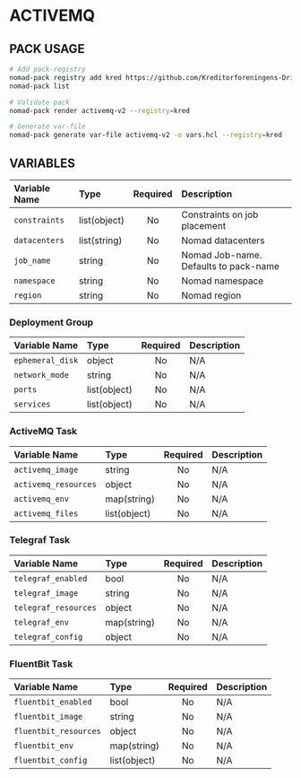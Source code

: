 # ACTIVEMQ

<!-- Include a brief description of your pack -->


## PACK USAGE

<!-- Include information about how to use your pack -->

```bash
# Add pack-registry
nomad-pack registry add kred https://github.com/Kreditorforeningens-Driftssentral-DA/nomad-pack-registry --target=activemq-v2 --ref=activemq-v2_0.1.0
nomad-pack list

# Validate pack
nomad-pack render activemq-v2 --registry=kred

# Generate var-file
nomad-pack generate var-file activemq-v2 -o vars.hcl --registry=kred
```

## VARIABLES

<!-- Include information on the variables from your pack -->

| Variable Name | Type            | Required | Description |
| :--           | :--             | :-:      | :--         |
| `constraints` | list(object)    | No       | Constraints on job placement |
| `datacenters` | list(string)    | No       | Nomad datacenters |
| `job_name`    | string          | No       | Nomad Job-name. Defaults to pack-name |
| `namespace`   | string          | No       | Nomad namespace |
| `region`      | string          | No       | Nomad region |


### Deployment Group

| Variable Name    | Type            | Required | Description        |
| :--              | :--             | :-:      | :--                |
| `ephemeral_disk` | object          | No       | N/A                |
| `network_mode`   | string          | No       | N/A                |
| `ports`          | list(object)    | No       | N/A                |
| `services`       | list(object)    | No       | N/A                |


### ActiveMQ Task

| Variable Name        | Type            | Required | Description        |
| :--                  | :--             | :-:      | :--                |
| `activemq_image`     | string          | No       | N/A                |
| `activemq_resources` | object          | No       | N/A                |
| `activemq_env`       | map(string)     | No       | N/A                |
| `activemq_files`     | list(object)    | No       | N/A                |


### Telegraf Task

| Variable Name        | Type            | Required | Description        |
| :--                  | :--             | :-:      | :--                |
| `telegraf_enabled`   | bool            | No       | N/A                |
| `telegraf_image`     | string          | No       | N/A                |
| `telegraf_resources` | object          | No       | N/A                |
| `telegraf_env`       | map(string)     | No       | N/A                |
| `telegraf_config`    | object          | No       | N/A                |


### FluentBit Task

| Variable Name         | Type            | Required | Description        |
| :--                   | :--             | :-:      | :--                |
| `fluentbit_enabled`   | bool            | No       | N/A                |
| `fluentbit_image`     | string          | No       | N/A                |
| `fluentbit_resources` | object          | No       | N/A                |
| `fluentbit_env`       | map(string)     | No       | N/A                |
| `fluentbit_config`    | list(object)    | No       | N/A                |


[pack-registry]: https://github.com/Kreditorforeningens-Driftssentral-DA/nomad-pack-registry
[community-pack-registry]: https://github.com/hashicorp/nomad-pack-community-registry

